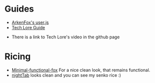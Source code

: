 # Guides
* [ArkenFox's user.js](https://github.com/arkenfox/user.js/wiki)
* [Tech Lore Guide](https://github.com/techlore/channel-content/issues/30)
- There is a link to Tech Lore's video in the github page

# Ricing
* [Minimal-functional-fox](https://github.com/mut-ex/minimal-functional-fox) For a nice clean look, that remains functional.
* [nightTab](https://addons.mozilla.org/en-US/firefox/addon/nighttab/) looks clean and you can see my senko rice :)
